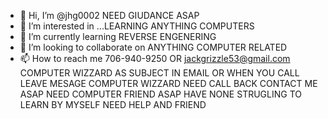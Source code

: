 - 👋 Hi, I’m @jhg0002 NEED GIUDANCE ASAP
- 👀 I’m interested in ...LEARNING ANYTHING COMPUTERS
- 🌱 I’m currently learning REVERSE ENGENERING
- 💞️ I’m looking to collaborate on ANYTHING COMPUTER RELATED 
- 📫 How to reach me 706-940-9250 OR jackgrizzle53@gmail.com COMPUTER WIZZARD AS SUBJECT IN EMAIL OR WHEN YOU CALL LEAVE MESAGE COMPUTER WIZZARD NEED CALL BACK 
CONTACT ME ASAP NEED COMPUTER FRIEND ASAP HAVE NONE STRUGLING TO LEARN BY MYSELF NEED HELP AND FRIEND
<!---
jhg0002/jhg0002 is a ✨ special ✨ repository because its `README.md` (this file) appears on your GitHub profile.
You can click the Preview link to take a look at your changes.
--->
